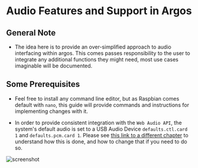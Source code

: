 # Audio Features and Support in Argos

## General Note

- The idea here is to provide an over-simplified approach to audio interfacing within argos. This comes passes responsibility to the user to integrate any additional functions they might need, most use cases imaginable will be documented.

## Some Prerequisites

- Feel free to install any command line editor, but as Raspbian comes default with `nano`, this guide will provide commands and instructions for implementing changes with it.

- In order to provide consistent integration with the `Web Audio API`, the system's default audio is set to a USB Audio Device `defaults.ctl.card 1` and `defaults.pcm.card 1`. Please see [this link to a different chapter][#whyisnoaudio] to understand how this is done, and how to change that if you need to do so.

[//]: # "These are reference links used in the body of this note and get stripped out when the markdown processor does its job. There is no need to format nicely because it shouldn't be seen. Thanks SO - http://stackoverflow.com/questions/4823468/store-comments-in-markdown-syntax"

![screenshot](/img/audio-setup/alsamixer_screenshot1.png)

[#whyisnoaudio]: #CHANGETOLINK
